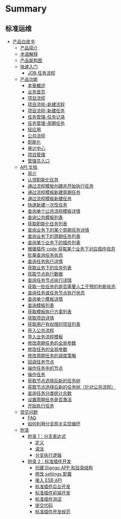 # Summary

## 标准运维
* [产品白皮书]()
    * [产品简介](产品白皮书/产品简介/README.md)
    * [术语解释](产品白皮书/术语解释/glossary.md)
    * [产品架构图](产品白皮书/产品架构图/framework.md)
    * [快速入门]()
        * [JOB 任务流程](产品白皮书/快速入门/job_flow.md)
    * [产品功能]()
        * [本章概述](产品白皮书/产品功能/function.md)
        * [业务首页](产品白皮书/产品功能/page.md)
        * [项目流程](产品白皮书/产品功能/flow.md)
        * [项目流程-新建流程](产品白皮书/产品功能/flow-edit.md)
        * [项目流程-新建任务](产品白皮书/产品功能/flow-new_task.md)
        * [任务管理-任务记录](产品白皮书/产品功能/record.md)
        * [任务管理-周期任务](产品白皮书/产品功能/periodic_task.md)
        * [轻应用](产品白皮书/产品功能/use.md)
        * [公共流程](产品白皮书/产品功能/common_flow.md)
        * [职能化](产品白皮书/产品功能/function_task.md)
        * [审计中心](产品白皮书/产品功能/audit.md)
        * [项目管理](产品白皮书/产品功能/project_management.md)
        * [管理员入口](产品白皮书/产品功能/administrator_portal.md)
    * [API 文档]()
        * [简介](6.1/API文档/sops/README.md)
        * [认领职能化任务](6.1/API文档/sops/zh-hans/claim_functionalization_task.md)
        * [通过流程模板创建并开始执行任务](6.1/API文档/sops/zh-hans/create_and_start_task.md)
        * [通过流程模板新建周期任务](6.1/API文档/sops/zh-hans/create_periodic_task.md)
        * [通过流程模板新建任务](6.1/API文档/sops/zh-hans/create_task.md)
        * [快速新建一次性任务](6.1/API文档/sops/zh-hans/fast_create_task.md)
        * [查询单个公共流程模板详情](6.1/API文档/sops/zh-hans/get_common_template_info.md)
        * [查询公共模板列表](6.1/API文档/sops/zh-hans/get_common_template_list.md)
        * [获取职能化任务列表](6.1/API文档/sops/zh-hans/get_functionalization_task_list.md)
        * [查询业务下的某个周期任务详情](6.1/API文档/sops/zh-hans/get_periodic_task_info.md)
        * [查询业务下的周期任务列表](6.1/API文档/sops/zh-hans/get_periodic_task_list.md)
        * [查询某个业务下的插件列表](6.1/API文档/sops/zh-hans/get_plugin_list.md)
        * [根据插件 code 获取某个业务下对应插件信息](6.1/API文档/sops/zh-hans/get_plugin_detail.md)
        * [批量查询任务状态](6.1/API文档/sops/zh-hans/get_task_detail.md)
        * [查询任务执行详情](6.1/API文档/sops/zh-hans/get_task_list.md)
        * [获取业务下的任务列表](6.1/API文档/sops/zh-hans/get_task_node_data.md)
        * [获取节点执行数据](6.1/API文档/sops/zh-hans/get_task_node_detail.md)
        * [查询任务节点执行详情](6.1/API文档/sops/zh-hans/get_task_status.md)
        * [获取一批任务的是否需要人工干预的判断状态](6.1/API文档/sops/zh-hans/get_tasks_manual_intervention_state.md)
        * [查询任务或任务节点执行状态](6.1/API文档/sops/zh-hans/get_tasks_status.md)
        * [查询单个模板详情](6.1/API文档/sops/zh-hans/get_template_info.md)
        * [查询模板列表](6.1/API文档/sops/zh-hans/get_template_list.md)
        * [获取模板执行方案列表](6.1/API文档/sops/zh-hans/get_template_schemes.md)
        * [获取项目详情](6.1/API文档/sops/zh-hans/get_user_project_detail.md)
        * [获取用户有权限的项目列表](6.1/API文档/sops/zh-hans/get_user_project_list.md)
        * [导入公共流程](6.1/API文档/sops/zh-hans/import_common_template.md)
        * [导入业务流程模板](6.1/API文档/sops/zh-hans/import_project_template.md)
        * [修改周期任务的全局参数](6.1/API文档/sops/zh-hans/modify_constants_for_periodic_task.md)
        * [修改任务的全局参数](6.1/API文档/sops/zh-hans/modify_constants_for_task.md)
        * [修改周期任务的调度策略](6.1/API文档/sops/zh-hans/modify_cron_for_periodic_task.md)
        * [回调任务节点](6.1/API文档/sops/zh-hans/node_callback.md)
        * [操作任务中的节点](6.1/API文档/sops/zh-hans/operate_node.md)
        * [操作任务](6.1/API文档/sops/zh-hans/operate_task.md)
        * [获取节点选择后新的任务树](6.1/API文档/sops/zh-hans/preview_task_tree.md)
        * [获取节点选择后新的任务树（针对公共流程）](6.1/API文档/sops/zh-hans/preview_common_task_tree.md)
        * [查询任务分类统计总数](6.1/API文档/sops/zh-hans/query_task_count.md)
        * [设置周期任务是否激活](6.1/API文档/sops/zh-hans/set_periodic_task_enabled.md)
        * [开始执行任务](6.1/API文档/sops/zh-hans/start_task.md)
    * [常见问题]()
        * [FAQ](产品白皮书/常见问题/faq.md)
        * [如何利用分支网关实现循环](产品白皮书/常见问题/loop.md)
    * [附录]()
        * [附录 1：分支表达式]()
            * [定义](产品白皮书/附录/define.md)
            * [语法](产品白皮书/附录/grammar.md)
            * [分支执行逻辑](产品白皮书/附录/logic.md)
        * [附录 2：标准插件开发]()
            * [创建 Django APP 和目录结构](产品白皮书/附录/Django.md)
            * [修改 settings 配置](产品白皮书/附录/settings.md)
            * [接入 ESB API](产品白皮书/附录/ESB.md)
            * [标准插件后台开发](产品白皮书/附录/atomic.md)
            * [标准插件前端开发](产品白皮书/附录/front.md)
            * [标准插件测试](产品白皮书/附录/test.md)
            * [提交代码](产品白皮书/附录/submit.md)
            * [标准插件开发规范](产品白皮书/附录/specification.md)